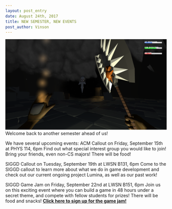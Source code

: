 ```yaml
---
layout: post_entry
date: August 24th, 2017 
title: NEW SEMESTER, NEW EVENTS
post_author: Vinson
---
```


![alt text](/img/08_24_17_lumina.png)
Welcome back to another semester ahead of us!

We have several upcoming events:
ACM Callout on Friday, September 15th at PHYS 114, 6pm
Find out what special interest group you would like to join! Bring your friends, even non-CS majors! There will be food!

SIGGD Callout on Tuesday, September 19th at LWSN B131, 6pm
Come to the SIGGD callout to learn more about what we do in game development and check out our current ongoing project Lumina, as well as our past work!

SIGGD Game Jam on Friday, September 22nd at LWSN B151, 6pm
Join us on this exciting event where you can build a game in 48 hours under a secret theme, and compete with fellow students for prizes! There will be food and snacks! [**Click here to sign up for the game jam!**](https://docs.google.com/forms/d/e/1FAIpQLSeIwxdHo0y2RCP5b__eRYj3wMpS72FMrPOYfiXmf548LMmhYg/viewform?usp=sf_link)
